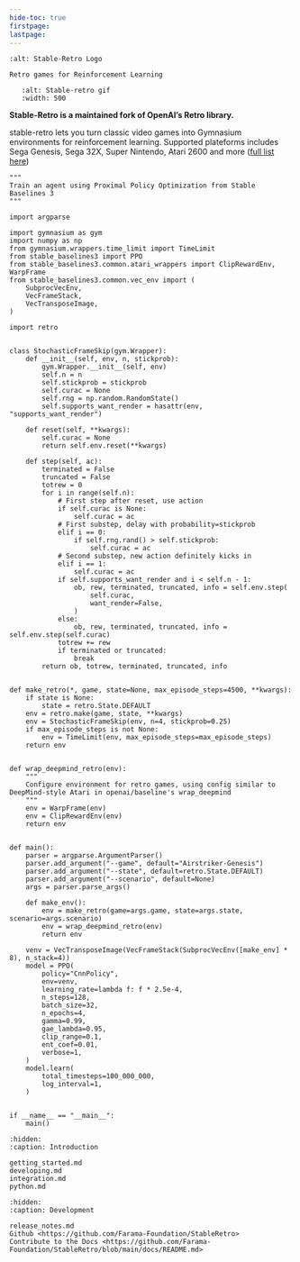 ```yaml
---
hide-toc: true
firstpage:
lastpage:
---
```


```{project-logo} _static/img/stable-retro-text.png
:alt: Stable-Retro Logo
```

```{project-heading}
Retro games for Reinforcement Learning
```

```{figure} _static/img/retro_games.png
   :alt: Stable-retro gif
   :width: 500
```

**Stable-Retro is a maintained fork of OpenAI’s Retro library.**

stable-retro lets you turn classic video games into Gymnasium environments for reinforcement learning. Supported plateforms includes Sega Genesis, Sega 32X, Super Nintendo, Atari 2600 and more ([full list here](https://github.com/Farama-Foundation/stable-retro#emulated-systems))

```{code-block} python
"""
Train an agent using Proximal Policy Optimization from Stable Baselines 3
"""

import argparse

import gymnasium as gym
import numpy as np
from gymnasium.wrappers.time_limit import TimeLimit
from stable_baselines3 import PPO
from stable_baselines3.common.atari_wrappers import ClipRewardEnv, WarpFrame
from stable_baselines3.common.vec_env import (
    SubprocVecEnv,
    VecFrameStack,
    VecTransposeImage,
)

import retro


class StochasticFrameSkip(gym.Wrapper):
    def __init__(self, env, n, stickprob):
        gym.Wrapper.__init__(self, env)
        self.n = n
        self.stickprob = stickprob
        self.curac = None
        self.rng = np.random.RandomState()
        self.supports_want_render = hasattr(env, "supports_want_render")

    def reset(self, **kwargs):
        self.curac = None
        return self.env.reset(**kwargs)

    def step(self, ac):
        terminated = False
        truncated = False
        totrew = 0
        for i in range(self.n):
            # First step after reset, use action
            if self.curac is None:
                self.curac = ac
            # First substep, delay with probability=stickprob
            elif i == 0:
                if self.rng.rand() > self.stickprob:
                    self.curac = ac
            # Second substep, new action definitely kicks in
            elif i == 1:
                self.curac = ac
            if self.supports_want_render and i < self.n - 1:
                ob, rew, terminated, truncated, info = self.env.step(
                    self.curac,
                    want_render=False,
                )
            else:
                ob, rew, terminated, truncated, info = self.env.step(self.curac)
            totrew += rew
            if terminated or truncated:
                break
        return ob, totrew, terminated, truncated, info


def make_retro(*, game, state=None, max_episode_steps=4500, **kwargs):
    if state is None:
        state = retro.State.DEFAULT
    env = retro.make(game, state, **kwargs)
    env = StochasticFrameSkip(env, n=4, stickprob=0.25)
    if max_episode_steps is not None:
        env = TimeLimit(env, max_episode_steps=max_episode_steps)
    return env


def wrap_deepmind_retro(env):
    """
    Configure environment for retro games, using config similar to DeepMind-style Atari in openai/baseline's wrap_deepmind
    """
    env = WarpFrame(env)
    env = ClipRewardEnv(env)
    return env


def main():
    parser = argparse.ArgumentParser()
    parser.add_argument("--game", default="Airstriker-Genesis")
    parser.add_argument("--state", default=retro.State.DEFAULT)
    parser.add_argument("--scenario", default=None)
    args = parser.parse_args()

    def make_env():
        env = make_retro(game=args.game, state=args.state, scenario=args.scenario)
        env = wrap_deepmind_retro(env)
        return env

    venv = VecTransposeImage(VecFrameStack(SubprocVecEnv([make_env] * 8), n_stack=4))
    model = PPO(
        policy="CnnPolicy",
        env=venv,
        learning_rate=lambda f: f * 2.5e-4,
        n_steps=128,
        batch_size=32,
        n_epochs=4,
        gamma=0.99,
        gae_lambda=0.95,
        clip_range=0.1,
        ent_coef=0.01,
        verbose=1,
    )
    model.learn(
        total_timesteps=100_000_000,
        log_interval=1,
    )


if __name__ == "__main__":
    main()
```

```{toctree}
:hidden:
:caption: Introduction

getting_started.md
developing.md
integration.md
python.md
```

[//]: # (```{toctree})
[//]: # (:hidden:)
[//]: # (:caption: Environments)
[//]: # ()
[//]: # (```)

```{toctree}
:hidden:
:caption: Development

release_notes.md
Github <https://github.com/Farama-Foundation/StableRetro>
Contribute to the Docs <https://github.com/Farama-Foundation/StableRetro/blob/main/docs/README.md>
```
[//]: # (release_notes/index)
